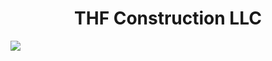<h1 style="text-align: center">THF Construction LLC</h1>

<img src='https://github.com/SaboyaDev/THF_Construction/assets/16430662/7aec665f-a993-48b1-b552-7d3728bd9049' />
